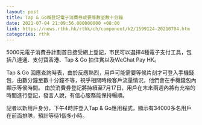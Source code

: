 ```yaml
---
layout: post
title: Tap & Go稱登記電子消費券或要等數至數十分鐘
date: 2021-07-04 21:09:56.000000000 +08:00
link: https://news.rthk.hk/rthk/ch/component/k2/1599124-20210704.htm
categories: rthk
---
```


5000元電子消費券計劃首日接受網上登記，市民可以選擇4種電子支付工具，包括八達通、支付寶香港、Tap & Go 拍住賞以及WeChat Pay HK。

Tap & Go 回應查詢時表，由於反應熱烈，用戶可能需要等候片刻才可登入手機錢包，由數分鐘至數十分鐘不等，視乎相關時段客戶流量情況，他們會在手機錢包內顯示等侯時間。 由於消費券登記將持續至7月17日，用戶在末來兩週內將有充裕的時間進行登記，發言人說，有信心服務能保持暢順。

記者以新用戶身分，下午4時許登入Tap & Go應用程式，顯示有34000多名用戶在前面排隊，預計等待1個多小時。

